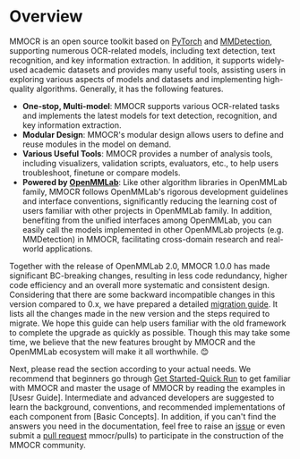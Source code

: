 # Overview

MMOCR is an open source toolkit based on [PyTorch](https://pytorch.org/) and [MMDetection](https://github.com/open-mmlab/mmdetection), supporting numerous OCR-related models, including text detection, text recognition, and key information extraction. In addition, it supports widely-used academic datasets and provides many useful tools, assisting users in exploring various aspects of models and datasets and implementing high-quality algorithms. Generally, it has the following features.

- **One-stop, Multi-model**: MMOCR supports various OCR-related tasks and implements the latest models for text detection, recognition, and key information extraction.
- **Modular Design**: MMOCR's modular design allows users to define and reuse modules in the model on demand.
- **Various Useful Tools**: MMOCR provides a number of analysis tools, including visualizers, validation scripts, evaluators, etc., to help users troubleshoot, finetune or compare models.
- **Powered by [OpenMMLab](https://openmmlab.com/)**: Like other algorithm libraries in OpenMMLab family, MMOCR follows OpenMMLab's rigorous development guidelines and interface conventions, significantly reducing the learning cost of users familiar with other projects in OpenMMLab family. In addition, benefiting from the unified interfaces among OpenMMLab, you can easily call the models implemented in other OpenMMLab projects (e.g. MMDetection) in MMOCR, facilitating cross-domain research and real-world applications.

Together with the release of OpenMMLab 2.0, MMOCR 1.0.0 has made significant BC-breaking changes, resulting in less code redundancy, higher code efficiency and an overall more systematic and consistent design.
Considering that there are some backward incompatible changes in this version compared to 0.x, we have prepared a detailed [migration guide](../migration/overview.md). It lists all the changes made in the new version and the steps required to migrate. We hope this guide can help users familiar with the old framework to complete the upgrade as quickly as possible. Though this may take some time, we believe that the new features brought by MMOCR and the OpenMMLab ecosystem will make it all worthwhile. 😊

Next, please read the section according to your actual needs. We recommend that beginners go through [Get Started-Quick Run](quick_run.py) to get familiar with MMOCR and master the usage of MMOCR by reading the examples in \[Usesr Guide\]. Intermediate and advanced developers are suggested to learn the background, conventions, and recommended implementations of each component from \[Basic Concepts\]. In addition, if you can't find the answers you need in the documentation, feel free to raise an [issue](https://github.com/open-mmlab/mmocr/issues) or even submit a [pull request](https://github.com/open-mmlab/) mmocr/pulls) to participate in the construction of the MMOCR community.
